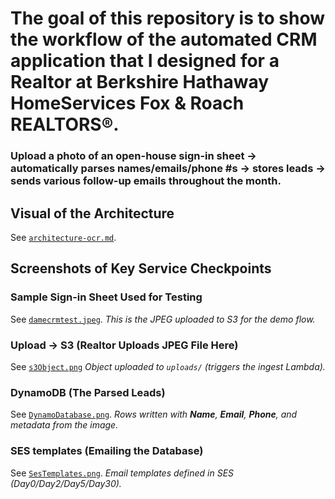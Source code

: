 # The goal of this repository is to show the workflow of the automated CRM application that I designed for a Realtor at Berkshire Hathaway HomeServices Fox & Roach REALTORS®.

### Upload a photo of an open-house sign-in sheet → automatically parses names/emails/phone #s → stores leads → sends various follow-up emails throughout the month.

## Visual of the Architecture
See [`architecture-ocr.md`](architecture-ocr.md).

## Screenshots of Key Service Checkpoints

### Sample Sign-in Sheet Used for Testing
See [`damecrmtest.jpeg`](damecrmtest.jpeg).
*This is the JPEG uploaded to S3 for the demo flow.*

### Upload → S3 (Realtor Uploads JPEG File Here)
See [`s3Object.png`](s3Object.png)
*Object uploaded to `uploads/` (triggers the ingest Lambda).*

### DynamoDB (The Parsed Leads)
See [`DynamoDatabase.png`](DynamoDatabase.png).
*Rows written with **Name**, **Email**, **Phone**, and metadata from the image.*

### SES templates (Emailing the Database)
See [`SesTemplates.png`](SesTemplates.png).
*Email templates defined in SES (Day0/Day2/Day5/Day30).*

